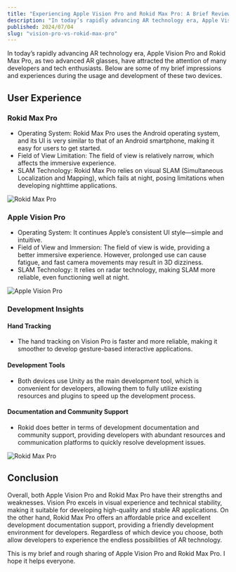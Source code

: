 ```yaml
---
title: "Experiencing Apple Vision Pro and Rokid Max Pro: A Brief Review and Development Insights"
description: "In today’s rapidly advancing AR technology era, Apple Vision Pro and Rokid Max Pro, as two advanced AR glasses, have attracted the attention of many developers and tech enthusiasts. Below are some of my brief impressions and experiences during the usage and development of these two devices."
published: 2024/07/04
slug: "vision-pro-vs-rokid-max-pro"
---
```


In today’s rapidly advancing AR technology era, Apple Vision Pro and Rokid Max Pro, as two advanced AR glasses, have attracted the attention of many developers and tech enthusiasts. Below are some of my brief impressions and experiences during the usage and development of these two devices.

## User Experience
### Rokid Max Pro

- Operating System: Rokid Max Pro uses the Android operating system, and its UI is very similar to that of an Android smartphone, making it easy for users to get started.
- Field of View Limitation: The field of view is relatively narrow, which affects the immersive experience.
- SLAM Technology: Rokid Max Pro relies on visual SLAM (Simultaneous Localization and Mapping), which fails at night, posing limitations when developing nighttime applications.

![Rokid Max Pro](/articles/vision-pro-vs-rokid-max-pro/1.JPG "Rokid Max Pro")

### Apple Vision Pro
- Operating System: It continues Apple’s consistent UI style—simple and intuitive.
- Field of View and Immersion: The field of view is wide, providing a better immersive experience. However, prolonged use can cause fatigue, and fast camera movements may result in 3D dizziness.
- SLAM Technology: It relies on radar technology, making SLAM more reliable, even functioning well at night.

![Apple Vision Pro](/articles/vision-pro-vs-rokid-max-pro/2.JPG "Apple Vision Pro")

### Development Insights
#### Hand Tracking
- The hand tracking on Vision Pro is faster and more reliable, making it smoother to develop gesture-based interactive applications.

#### Development Tools
- Both devices use Unity as the main development tool, which is convenient for developers, allowing them to fully utilize existing resources and plugins to speed up the development process.

#### Documentation and Community Support
- Rokid does better in terms of development documentation and community support, providing developers with abundant resources and communication platforms to quickly resolve development issues.

![Rokid Max Pro](/articles/vision-pro-vs-rokid-max-pro/3.JPG "Rokid Max Pro")

## Conclusion
Overall, both Apple Vision Pro and Rokid Max Pro have their strengths and weaknesses. Vision Pro excels in visual experience and technical stability, making it suitable for developing high-quality and stable AR applications. On the other hand, Rokid Max Pro offers an affordable price and excellent development documentation support, providing a friendly development environment for developers. Regardless of which device you choose, both allow developers to experience the endless possibilities of AR technology.

This is my brief and rough sharing of Apple Vision Pro and Rokid Max Pro. I hope it helps everyone.
